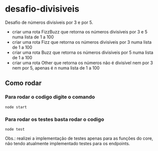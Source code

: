 # desafio-divisiveis

Desafio de números divisíveis por 3 e por 5.

- criar uma rota FizzBuzz que retorna os números divisíveis por 3 e 5 numa lista de 1 a 100
- criar uma rota Fizz que retorna os números divisíveis por 3 numa lista de 1 a 100
- criar uma rota Buzz que retorna os números divisíveis por 5 numa lista de 1 a 100
- criar uma rota Other que retorna os números não é divisível nem por 3 nem por 5, apenas é n numa lista de 1 a 100

## Como rodar

### Para rodar o codigo digite o comando

`node start`

### Para rodar os testes basta rodar o codigo

`node test`

Obs.: realizei a implementação de testes apenas para as funções do core, não tendo atualmente implementado testes para os endpoints.
